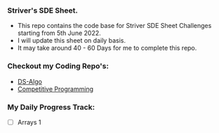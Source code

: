 ### Striver's SDE Sheet.
* This repo contains the code base for Striver SDE Sheet Challenges starting from 5th June 2022.
* I will update this sheet on daily basis.
* It may take around 40 - 60 Days for me to complete this repo.

### Checkout my Coding Repo's:

* [DS-Algo](https://github.com/Akshit6828/Data-Structures-Algorithms)
* [Competitive Programming](https://github.com/Akshit6828/CompetitiveProgramming)
### My Daily Progress Track:

- [ ] Arrays 1
